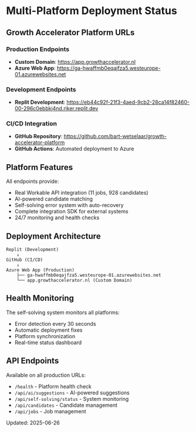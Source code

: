 # Multi-Platform Deployment Status

## Growth Accelerator Platform URLs

### Production Endpoints
- **Custom Domain**: https://app.growthaccelerator.nl
- **Azure Web App**: https://ga-hwaffmb0eqajfza5.westeurope-01.azurewebsites.net

### Development Endpoints  
- **Replit Development**: https://eb44c92f-21f3-4aed-9cb2-28ca14f82460-00-296c0ebbkj4nd.riker.replit.dev

### CI/CD Integration
- **GitHub Repository**: https://github.com/bart-wetselaar/growth-accelerator-platform
- **GitHub Actions**: Automated deployment to Azure

## Platform Features

All endpoints provide:
- Real Workable API integration (11 jobs, 928 candidates)
- AI-powered candidate matching
- Self-solving error system with auto-recovery
- Complete integration SDK for external systems
- 24/7 monitoring and health checks

## Deployment Architecture

```
Replit (Development)
    ↓ 
GitHub (CI/CD)
    ↓
Azure Web App (Production)
    ├── ga-hwaffmb0eqajfza5.westeurope-01.azurewebsites.net
    └── app.growthaccelerator.nl (Custom Domain)
```

## Health Monitoring

The self-solving system monitors all platforms:
- Error detection every 30 seconds
- Automatic deployment fixes
- Platform synchronization
- Real-time status dashboard

## API Endpoints

Available on all production URLs:
- `/health` - Platform health check
- `/api/ai/suggestions` - AI-powered suggestions
- `/api/self-solving/status` - System monitoring
- `/api/candidates` - Candidate management
- `/api/jobs` - Job management

Updated: 2025-06-26
